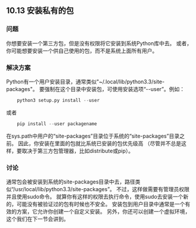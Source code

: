 ## 10.13 安装私有的包 ##
### 问题 ###
你想要安装一个第三方包，但是没有权限将它安装到系统Python库中去。
或者，你可能想要安装一个供自己使用的包，而不是系统上面所有用户。
### 解决方案 ###
Python有一个用户安装目录，通常类似"~/.local/lib/python3.3/site-packages"。
要强制在这个目录中安装包，可使用安装选项“--user”。例如：
```python
    python3 setup.py install --user

```
或者
```python
    pip install --user packagename

```
在sys.path中用户的“site-packages”目录位于系统的“site-packages”目录之前。
因此，你安装在里面的包就比系统已安装的包优先级高
（尽管并不总是这样，要取决于第三方包管理器，比如distribute或pip）。
### 讨论 ###
通常包会被安装到系统的site-packages目录中去，路径类似“/usr/local/lib/python3.3/site-packages”。
不过，这样做需要有管理员权限并且使用sudo命令。
就算你有这样的权限去执行命令，使用sudo去安装一个新的，可能没有被验证过的包有时候也不安全。
安装包到用户目录中通常是一个有效的方案，它允许你创建一个自定义安装。
另外，你还可以创建一个虚拟环境，这个我们在下一节会讲到。
